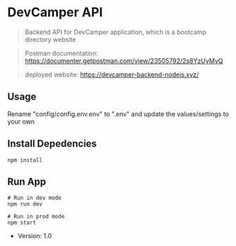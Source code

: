# DevCamper API

> Backend API for DevCamper application, which is a bootcamp directory website

> Postman documentation: https://documenter.getpostman.com/view/23505792/2s8YzUyMvQ

> deployed website: https://devcamper-backend-nodejs.xyz/

## Usage

Rename "config/config.env.env" to ".env" and update the values/settings to your own

## Install Depedencies

```
npm install
```

## Run App
```
# Run in dev mode
npm run dev

# Run in prod mode
npm start
```

- Version: 1.0
